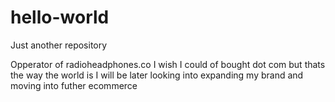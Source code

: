 # hello-world
Just another repository

Opperator of radioheadphones.co I wish I could of bought dot com but thats the way the world is
I will be later looking into expanding my brand and moving into futher ecommerce
